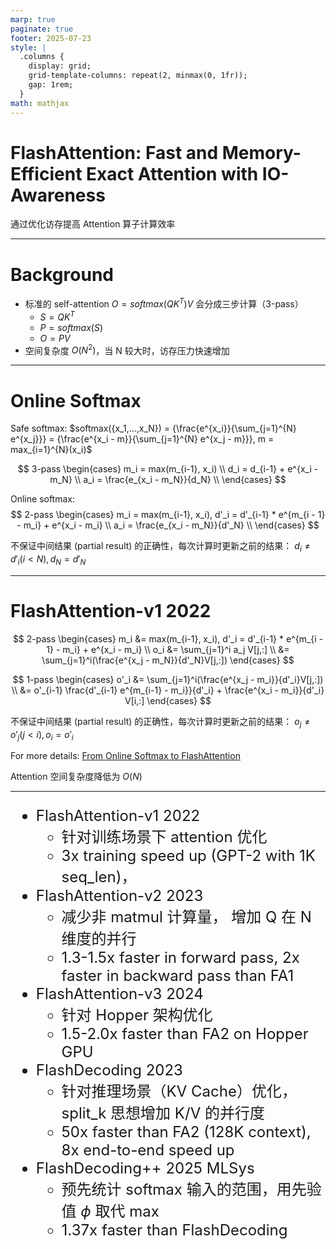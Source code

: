 ```yaml
---
marp: true
paginate: true
footer: 2025-07-23
style: |
  .columns {
    display: grid;
    grid-template-columns: repeat(2, minmax(0, 1fr));
    gap: 1rem;
  }
math: mathjax
---
```


# FlashAttention: Fast and Memory-Efficient Exact Attention with IO-Awareness

通过优化访存提高 Attention 算子计算效率

---

# Background

- 标准的 self-attention $O = softmax(QK^T)V$ 会分成三步计算（3-pass）
  - $S = QK^T$
  - $P = softmax(S)$
  - $O = PV$
- 空间复杂度 $O(N^2)$，当 N 较大时，访存压力快速增加

---

# Online Softmax

Safe softmax:
$softmax({x_1,...,x_N}) = {\frac{e^{x_i}}{\sum_{j=1}^{N} e^{x_j}}} = {\frac{e^{x_i - m}}{\sum_{j=1}^{N} e^{x_j - m}}}, m = max_{i=1}^{N}(x_i)$

$$
3-pass
\begin{cases}
m_i = max(m_{i-1}, x_i) \\ 
d_i = d_{i-1} + e^{x_i - m_N} \\
a_i = \frac{e_{x_i - m_N}}{d_N} \\
\end{cases}
$$


Online softmax:
$$
2-pass
\begin{cases}
m_i = max(m_{i-1}, x_i), d'_i = d'_{i-1} * e^{m_{i - 1} - m_i} + e^{x_i - m_i} \\
a_i = \frac{e_{x_i - m_N}}{d'_N} \\
\end{cases}
$$

不保证中间结果 (partial result) 的正确性，每次计算时更新之前的结果：
$d_i \neq d'_i (i < N), d_N = d'_N$

---

# FlashAttention-v1 2022

$$
2-pass
\begin{cases}
m_i &= max(m_{i-1}, x_i), d'_i = d'_{i-1} * e^{m_{i - 1} - m_i} + e^{x_i - m_i} \\
o_i &= \sum_{j=1}^i a_j V[j,:]  \\
    &= \sum_{j=1}^i(\frac{e^{x_j - m_N}}{d'_N}V[j,:])
\end{cases}
$$

$$
1-pass
\begin{cases}
o'_i &= \sum_{j=1}^i(\frac{e^{x_j - m_i}}{d'_i}V[j,:]) \\
     &= o'_{i-1} \frac{d'_{i-1} e^{m_{i-1} - m_i}}{d'_i} + \frac{e^{x_i - m_i}}{d'_i} V[i,:]
\end{cases}
$$

不保证中间结果 (partial result) 的正确性，每次计算时更新之前的结果：
$o_j \neq o'_j (j < i), o_i = o'_i$

For more details: [From Online Softmax to FlashAttention](https://link.zhihu.com/?target=https%3A//courses.cs.washington.edu/courses/cse599m/23sp/notes/flashattn.pdf)

Attention 空间复杂度降低为 $O(N)$

---

<div style="font-size: x-large">

- FlashAttention-v1 2022
  - 针对训练场景下 attention 优化
  - 3x training speed up (GPT-2 with 1K seq_len)，
- FlashAttention-v2 2023
  - 减少非 matmul 计算量， 增加 Q 在 N 维度的并行
  - 1.3-1.5x faster in forward pass, 2x faster in backward pass than FA1
- FlashAttention-v3 2024
  - 针对 Hopper 架构优化
  - 1.5-2.0x faster than FA2 on Hopper GPU
- FlashDecoding 2023
  - 针对推理场景（KV Cache）优化，split_k 思想增加 K/V 的并行度
  - 50x faster than FA2 (128K context), 8x end-to-end speed up
- FlashDecoding++ 2025 MLSys
  - 预先统计 softmax 输入的范围，用先验值 $\phi$ 取代 max
  - 1.37x faster than FlashDecoding

</div>